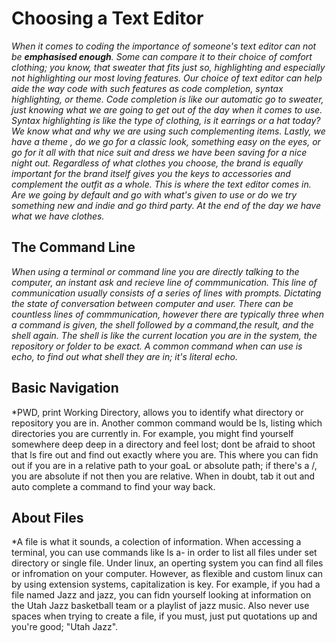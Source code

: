 # Choosing a Text Editor

*When it comes to coding the importance of someone's text editor can not be **emphasised enough**. Some can compare it to their choice of comfort clothing; you know, that sweater that fits just so, highlighting and especially not highlighting our most loving features. Our choice of text editor can help aide the way code with such features as code completion, syntax highlighting, or theme. Code completion is like our automatic go to sweater, just knowing what we are going to get out of the day when it comes to use. Syntax highlighting is like the type of clothing, is it earrings or a hat today? We know what and why we are using  such complementing items. Lastly, we have a theme , do we go for a classic look, something easy on the eyes, or go for it all with that nice suit and dress we have been saving for a nice night out. Regardless of what clothes you choose, the brand is equally important for the brand itself gives you the keys to accessories and complement the outfit as a whole. This is where the text editor comes in. Are we going by default and go with what's given to use or do we try something new and indie and go third party. At the end of the day we have what we have clothes.*

## The Command Line

*When using a terminal or command line you are directly talking to the computer, an instant ask and recieve line of commmunication. This line of communication usually consists of a series of lines with prompts. Dictating the state of conversation between computer and user. There can be countless lines of commmunication, however there are typically three when a command is given, the shell followed by a command,the result, and the shell again. The shell is like the current location you are in the system, the repository or folder to be exact. A common command when can use is echo, to find out what shell they are in; it's literal echo.*

## Basic Navigation

*PWD, print Working Directory, allows you to identify what directory or repository you are in. Another common command would be ls, listing which directories you are currently in. For example, you might find yourself somewhere deep deep in a directory and feel lost; dont be afraid to shoot that ls fire out and find out exactly where you are. This where you can fidn out if you are in a relative path to your goaL or absolute path; if there's a /, you are absolute if not then you are relative. When in doubt, tab it out and auto complete a command to find your way back. 

## About Files

*A file is what it sounds, a colection of information. When accessing a terminal, you can use commands like ls a- in order to list all files under set directory or single file. Under linux, an operting system you can find all files or infromation on your computer. However, as flexible and custom linux can by using extension systems, capitalization is key. For example, if you had a file named Jazz and jazz, you can fidn yourself looking at information on the Utah Jazz basketball team or a playlist of jazz music. Also never use spaces when trying to create a file, if you must, just put quotations up and you're good; "Utah Jazz".  
